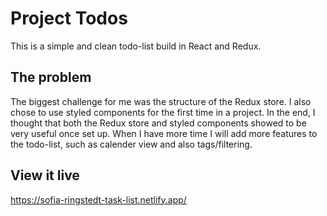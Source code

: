 # Project Todos

This is a simple and clean todo-list build in React and Redux. 

## The problem

The biggest challenge for me was the structure of the Redux store. I also chose to use styled components for the first time in a project. In the end, I thought that both the Redux store and styled components showed to be very useful once set up. When I have more time I will add more features to the todo-list, such as calender view and also tags/filtering. 

## View it live

https://sofia-ringstedt-task-list.netlify.app/
